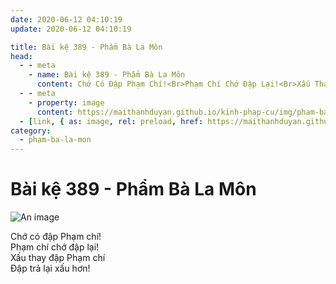 ```yaml
---
date: 2020-06-12 04:10:19
update: 2020-06-12 04:10:19

title: Bài kệ 389 - Phẩm Bà La Môn
head:
  - - meta
    - name: Bài kệ 389 - Phẩm Bà La Môn
      content: Chớ Có Đập Phạm Chí!<Br>Phạm Chí Chớ Đập Lại!<Br>Xấu Thay Đập Phạm Chí<Br>Ðập Trả Lại Xấu Hơn!<Br>
  - - meta
    - property: image
      content: https://maithanhduyan.github.io/kinh-phap-cu/img/pham-ba-la-mon/pham-ba-la-mon-389.jpg
  - [link, { as: image, rel: preload, href: https://maithanhduyan.github.io/kinh-phap-cu/img/pham-ba-la-mon/pham-ba-la-mon-389.jpg }]
category:
  - pham-ba-la-mon
---
```


# Bài kệ 389 - Phẩm Bà La Môn

![An image](/img/pham-ba-la-mon/pham-ba-la-mon-389.jpg)

Chớ có đập Phạm chí!<br>Phạm chí chớ đập lại!<br>Xấu thay đập Phạm chí<br>Ðập trả lại xấu hơn!<br>
